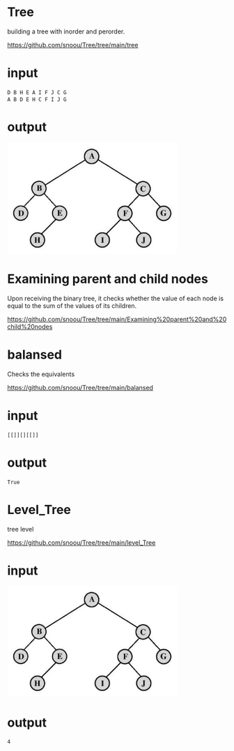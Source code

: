 # Tree
building a tree with inorder and perorder.

https://github.com/snoou/Tree/tree/main/tree

# input
```
D B H E A I F J C G
A B D E H C F I J G
```
# output

![output](https://github.com/snoou/Tree/blob/main/output.png?raw=true)



# Examining parent and child nodes
Upon receiving the binary tree, it checks whether the value of each node is equal to the sum of the values ​​of its children.

https://github.com/snoou/Tree/tree/main/Examining%20parent%20and%20child%20nodes

# balansed 
Checks the equivalents

https://github.com/snoou/Tree/tree/main/balansed

# input 
```
[[]][][[]]
```
# output 
```
True
```

# Level_Tree
tree level 

https://github.com/snoou/Tree/tree/main/level_Tree
# input 

![input](https://github.com/snoou/Tree/blob/main/output.png?raw=true)

# output 
```
4
```
